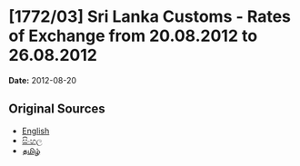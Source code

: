 # [1772/03] Sri Lanka Customs - Rates of Exchange from 20.08.2012 to 26.08.2012

**Date:** 2012-08-20

## Original Sources

- [English](https://documents.gov.lk/view/extra-gazettes/2012/8/1772-03_E.pdf)
- [සිංහල](https://documents.gov.lk/view/extra-gazettes/2012/8/1772-03_S.pdf)
- [தமிழ்](https://documents.gov.lk/view/extra-gazettes/2012/8/1772-03_T.pdf)
